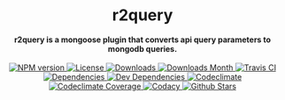 <h1 align="center">r2query</h1>

<div align="center">
  <strong>r2query is a mongoose plugin that converts api query parameters to mongodb queries.</strong>
</div>

<br />

<div align="center">
  <!-- NPM version -->
  <a href="https://npmjs.org/package/r2query" target="_blank">
    <img src="https://img.shields.io/npm/v/r2query.svg" alt="NPM version" />
  </a>
  <!-- License -->
  <a href="https://npmjs.org/package/r2query" target="_blank">
    <img src="https://img.shields.io/npm/l/r2query.svg" alt="License" />
  </a>
  <!-- Downloads -->
  <a href="https://npmjs.org/package/r2query" target="_blank">
    <img src="https://img.shields.io/npm/dt/r2query.svg" alt="Downloads" />
  </a>
  <!-- Downloads Month -->
  <a href="https://npmjs.org/package/r2query" target="_blank">
    <img src="https://img.shields.io/npm/dm/r2query.svg" alt="Downloads Month" />
  </a>
  <!-- Travis CI -->
  <a href="https://travis-ci.org/r2js/r2query" target="_blank">
    <img src="https://img.shields.io/travis/r2js/r2query.svg" alt="Travis CI" />
  </a>
  <!-- Dependencies -->
  <a href="https://david-dm.org/r2js/r2query" target="_blank">
    <img src="https://img.shields.io/david/r2js/r2query.svg" alt="Dependencies" />
  </a>
  <!-- Dev Dependencies -->
  <a href="https://david-dm.org/r2js/r2query?type=dev" target="_blank">
    <img src="https://img.shields.io/david/dev/r2js/r2query.svg" alt="Dev Dependencies" />
  </a>
  <!-- Codeclimate -->
  <a href="https://codeclimate.com/github/r2js/r2query" target="_blank">
    <img src="https://img.shields.io/codeclimate/github/r2js/r2query.svg" alt="Codeclimate" />
  </a>
  <!-- Codeclimate Coverage -->
  <a href="https://codeclimate.com/github/r2js/r2query" target="_blank">
    <img src="https://img.shields.io/codeclimate/coverage/github/r2js/r2query.svg" alt="Codeclimate Coverage" />
  </a>
  <!-- Codacy -->
  <a href="https://codacy.com" target="_blank">
    <img src="https://img.shields.io/codacy/grade/0053539103e7422e8f040329a5b154a9.svg" alt="Codacy" />
  </a>
  <!-- Github Stars -->
  <a href="https://github.com/r2js/r2query" target="_blank">
    <img src="https://img.shields.io/github/stars/r2js/r2query.svg?label=%E2%98%85" alt="Github Stars" />
  </a>
</div>
